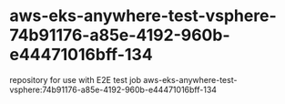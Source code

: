 # aws-eks-anywhere-test-vsphere-74b91176-a85e-4192-960b-e44471016bff-134
repository for use with E2E test job aws-eks-anywhere-test-vsphere:74b91176-a85e-4192-960b-e44471016bff-134
